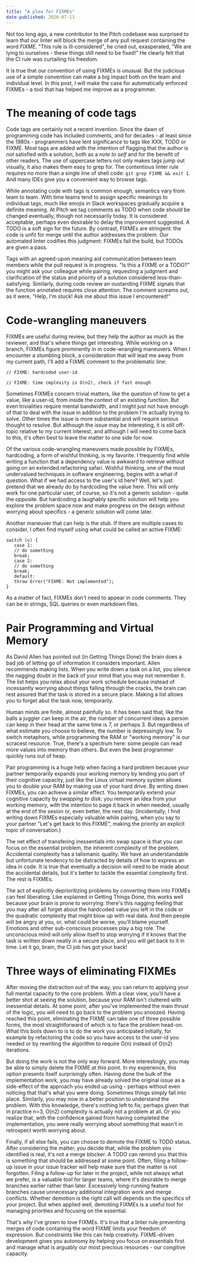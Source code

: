 ```yaml
---
title: "A plea for FIXMEs"
date-published: 2020-07-13
---
```


Not too long ago, a new contributor to the Pitch codebase was surprised to learn that our linter will block the merge of any pull request containing the word _FIXME_. "This rule is ill-considered", he cried out, exasperated, "We are lying to ourselves - these things still need to be fixed!" He clearly felt that the CI rule was curtailing his freedom.

It is true that our convention of using FIXMEs is unusual. But the judicious use of a simple convention can make a big impact both on the team and individual level. In this post, I will make the case for automatically enforced FIXMEs - a tool that has helped me improve as a programmer.

# The meaning of code tags

Code tags are certainly not a recent invention. Since the dawn of programming code has included comments, and for decades - at least since the 1980s - programmers have lent significance to tags like XXX, TODO or FIXME. Most tags are added with the intention of flagging that the author is not satisfied with a solution, both as a _note to self_ and for the benefit of other readers. The use of uppercase letters not only makes tags jump out visually, it also makes them easy to grep for. The contentious linter rule requires no more than a single line of shell code: `git grep FIXME && exit 1`. And many IDEs give you a convenient way to browse tags.

While annotating code with tags is common enough, semantics vary from team to team. With time teams tend to assign specific meanings to individual tags, much like emojis in Slack workspaces gradually acquire a definite meaning. At Pitch we tag comments as TODO when code _should_ be changed eventually, though not necessarily today. It is considered acceptable, perhaps even desirable to delay the improvement suggested. A TODO is a soft sign for the future. By contrast, FIXMEs are stringent: the code is unfit for merge until the author addresses the problem. Our automated linter codifies this judgment: FIXMEs fail the build, but TODOs are given a pass.

Tags with an agreed-upon meaning aid communication between team members while the pull request is in progress. "Is this a FIXME or a TODO?" you might ask your colleague while pairing, requesting a judgment and clarification of the status and priority of a solution considered less-than-satisfying. Similarly, during code review an oustanding FIXME signals that the function annotated requires close attention. The comment screams out, as it were, "Help, I'm stuck! Ask me about this issue I encountered!"

# Code-wrangling maneuvers

FIXMEs are useful during review, but they help the author as much as the reviewer, and that's where things get interesting. While working on a branch, FIXMEs figure prominently in m code-wrangling maneuvers. When I encounter a stumbling block, a consideration that will lead me away from my current path, I'll add a FIXME comment to the problematic line:

```
// FIXME: hardcoded user-id

// FIXME: time cmplexity is O(n2), check if fast enough
```

Sometimes FIXMEs concern trivial matters, like the question of how to get a value, like a user-id, from inside the context of an existing function. But even trivialities require mental bandwidth, and I might just not have enough of that to deal with the issue in addition to the problem I'm actually trying to solve. Other times the issue is more substantial and will require serious thought to resolve. But although the issue may be interesting, it is still off-topic relative to my current interest, and although I will need to come back to this, it's often best to leave the matter to one side for now.

Of the various code-wrangling maneuvers made possible by FIXMEs, hardcoding, a form of wishful thinking, is my favorite. I frequently find while writing a function that a dependency value is awkward to retrieve without going on an extended refactoring safari. Wishful thinking, one of the most undervalued techniques in software engineering, begins with a what-if question. What if we had access to the user's id here? Well, let's just pretend that we already do by hardcoding the value here. This will only work for one particular user, of course, so it's not a generic solution - quite the opposite. But hardcoding a laughably specific solution will help you explore the problem space now and make progress on the design without worrying about specifics - a generic solution will come later.

Another maneuver that can help is the stub. If there are multiple cases to consider, I often find myself using what could be called an active FIXME:

```
switch (v) {
   case 1:
   // do something
   break;
   case 2:
   // do something
   break;
   default:
   throw Error("FIXME: Not implemented");
}
```

As a matter of fact, FIXMEs don't need to appear in code comments. They can be in strings, SQL queries or even markdown files.

# Pair Programming and Virtual Memory

As David Allen has pointed out (in Getting Things Done) the brain does a bad job of letting go of information it considers important. Allen recommends making lists. When you write down a task on a list, you silence the nagging doubt in the back of your mind that you may not remember it. The list helps you relax about your work schedule because instead of incessantly worrying about things falling through the cracks, the brain can rest assured that the task is stored in a secure place. Making a list allows you to forget abut the task now, temporarily.

Human minds are finite, almost painfully so. It has been said that, like the balls a juggler can keep in the air, the number of concurrent ideas a person can keep in their head at the same time is 7, or perhaps 3. But regardless of what estimate you choose to believe, the number is depressingly low. To switch metaphors, while programming the RAM or "working memory" is our scracest resource. True, there's a spectrum here: some people can read more values into memory than others. But even the best programmer quickly runs out of heap.

Pair programming is a huge help when facing a hard problem because your partner temporarily expands your working memory by lending you part of their cognitive capacity, just like the Linux virtual memory system allows you to double your RAM by making use of your hard drive. By writing down FIXMEs, you can achieve a similar effect. You temporarily extend your cognitive capacity by _swapping to disk_: you remove an idea from your working memory, with the intention to page it back in when needed, usually at the end of the sesion or, even better, the next day. (Incidentally, I find writing down FIXMEs especially valuable while pairing, when you say to your partner "Let's get back to this FIXME", making the priority an explicit topic of conversation.)

The net effect of transfering inessentials into swap space is that you can focus on the essential problem, the inherent complexity of the problem. Accidental complexity has a talismanic quality. We have an understandable but unfortunate tendency to be distracted by details of how to express an idea in code. It is true that eventually a decision will need to be made about the accidental details, but it's better to tackle the essential complexity first. The rest is FIXMEs.

The act of explicitly deprioritizing problems by converting them into FIXMEs can feel liberating. Like explained in Getting Things Done, this works well because your brain is prone to worrying: there's this nagging feeling that you may after all forget about the hardcoded value you left in the code or the quadratic complexity that might blow up with real data. And then people will be angry at you, or, what could be worse, you'll blame yourself. Emotions and other sub-conscious processes play a big role. The unconscious mind will only allow itself to stop worrying if it knows that the task is written down neatly in a secure place, and you will get back to it in time. Let it go, brain, the CI job has got your back!

# Three ways of eliminating FIXMEs

After moving the distraction out of the way, you can return to applying your full mental capacity to the core problem. With a clear view, you'll have a better shot at seeing the solution, because your RAM isn't cluttered with inessential details. At some point, after you've implemented the main thrust of the logic, you will need to go back to the problem you snoozed. Having reached this point, eliminating the FIXME can take one of three possible forms, the most straightforward of which is to face the problem head-on. What this boils down to is to do the work you anticipated initially, for example by refactoring the code so you have access to the user-id you needed or by rewriting the algorithm to require O(n) instead of O(n2) iterations.

But doing the work is not the only way forward. More interestingly, you may be able to simply delete the FIXME at this point. In my experience, this option presents itself surprisingly often. Having done the bulk of the implementation work, you may have already solved the original issue as a side-effect of the approach you ended up using - perhaps without even noticing that that's what you were doing. Sometimes things simply fall into place. Similarly, you may now in a better position to understand the problem. With this knowledge, there's nothing left to fix; perhaps given that in practice n=3, O(n2) complexity is actually not a problem at all. Or you realize that, with the confidence gained from having completed the implementation, you were really worrying about something that wasn't in retrospect worth worrying about.

Finally, if all else fails, you can choose to demote the FIXME to TODO status. After considering the matter, you decide that, while the problem you identified is real, it's not a merge blocker. A TODO can remind you that this is something that should be addressed at some point. Often, filing a follow-up issue in your issue tracker will help make sure that the matter is not forgotten. Filing a follow-up for later in the project, while not always what we prefer, is a valuable tool for larger teams, where it's desirable to merge branches earlier rather than later. Excessively long-running feature branches cause unnecessary additional integration work and merge conflicts. Whether demotion is the right call will depends on the specifics of your project. But when applied well, demotiing FIXMEs is a useful tool for managing priorities and focusing on the essential.

That's why I've grown to love FIXMEs. It's true that a linter rule preventing merges of code containing the word FIXME limits your freedom of expression. But constraints like this can help creativity. FIXME-driven development gives you autonomy by helping you focus on essentials first and manage what is arguably our most precious resources - our congitive capacity.
